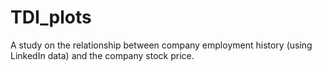 # TDI_plots

A study on the relationship between company employment history (using LinkedIn data) and the company stock price.
